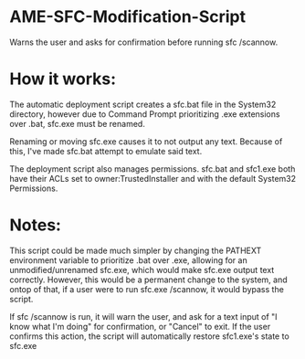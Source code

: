 # AME-SFC-Modification-Script
Warns the user and asks for confirmation before running sfc /scannow.

# How it works:

The automatic deployment script creates a sfc.bat file in the System32 directory, however due to Command Prompt prioritizing .exe extensions over .bat, sfc.exe must be renamed.

Renaming or moving sfc.exe causes it to not output any text. Because of this, I've made sfc.bat attempt to emulate said text.

The deployment script also manages permissions. sfc.bat and sfc1.exe both have their ACLs set to owner:TrustedInstaller and with the default System32 Permissions.

# Notes:
This script could be made much simpler by changing the PATHEXT environment variable to prioritize .bat over .exe, allowing for an unmodified/unrenamed sfc.exe, which would make sfc.exe output text correctly. However, this would be a permanent change to the system, and ontop of that, if a user were to run sfc.exe /scannow, it would bypass the script.

If sfc /scannow is run, it will warn the user, and ask for a text input of "I know what I'm doing" for confirmation, or "Cancel" to exit. If the user confirms this action, the script will automatically restore sfc1.exe's state to sfc.exe
